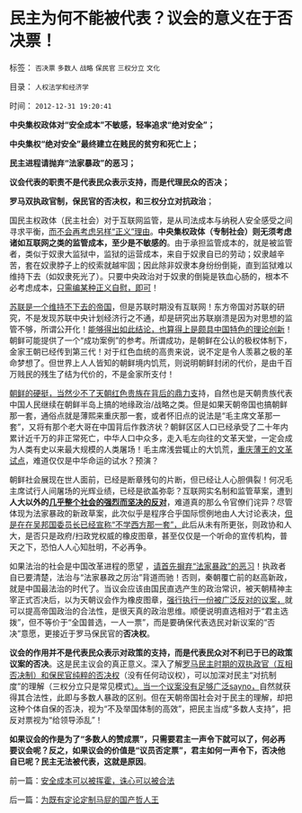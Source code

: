 # 民主为何不能被代表？议会的意义在于否决票！

标签： `否决票` `多数人` `战略` `保民官` `三权分立` `文化` 

目录： `人权法学和经济学`

时间： `2012-12-31 19:20:41`

**中央集权政体对“安全成本”不敏感，轻率追求“绝对安全”；**

**中央集权“绝对安全”最终建立在贱民的贫穷和死亡上；**

**民主进程请抛弃“法家暴政”的恶习；**

**议会代表的职责不是代表民众表示支持，而是代理民众的否决；**

**罗马双执政官制，保民官的否决权，和三权分立对抗政治**；

国民主权政体（民主社会）对于互联网监管，是从司法成本与纳税人安全感受之间寻求平衡，[而不会再考虑另样“正义”理由](../../../2012/12/30/集体主义社会存在自杀性的成本畅口.md)。**中央集权政体（专制社会）则无须考虑诸如互联网之类的监管成本，至少是不敏感的**。由于承担监管成本的，就是被监管者，类似于奴隶大监狱中，监狱的运营成本，来自于奴隶自已的劳动；奴隶越辛苦，套在奴隶脖子上的绞索就越牢固；因此除非奴隶本身纷纷倒毙，直到监狱难以维持下去（如奴隶死光了）。只要中央政治对于奴隶的倒毙是铁血心肠的，根本不必考虑成本，[只需编某种正义自慰，即可](../../../2012/12/30/“违法成本”是法家暴政的极权理论.md)！

[苏联是一个维持不下去的帝国](../../../2012/3/16/戈尔巴乔夫公开化是经验还是教训？.md)，但是苏联时期没有互联网！东方帝国对苏联的研究，不是发现苏联中央计划经济行之不通，却是研究出苏联崩溃是因为对思想的监管不够，所谓公开化！[能够得出如此结论，也算得上是颇具中国特色的理论创新](http://darthvad.blog.163.com/blog/static/533994702012227111438671/)！朝鲜可能提供了一个“成功案例”的参考。所谓成功，是朝鲜在公认的极权体制下，金家王朝已经传到第三代！对于红色血统的高贵来说，说不定是令人羡慕之极的革命梦想了。但世界上人人皆知的朝鲜境内饥荒，则说明朝鲜封闭的代价，是由千百万贱民的残生了结为代价的，不是金家所支付！

[朝鲜的硬挺，当然少不了天朝红色贵族在背后的鼎力支](../../../2010/6/24/支持朝鲜得到了什么？失去了什么？多大的代价？.md)持，自然也是天朝贵族代表中国人民继续在朝鲜半岛上搞的地缘政治/战略之类。但是如果天朝帝国也搞朝鲜那一套，通俗点就是薄熙来重庆那一套，或者怀旧点的说法是“毛主席文革那一套”，又将有那个老大哥在中国背后作救济状？朝鲜区区人口已经承受了二十年内累计近千万的非正常死亡，中华人口中众多，走入毛左向往的文革天堂，一定会成为人类有史以来最大规模的人类屠场！毛主席浅尝辄止的大饥荒，[重庆薄王的文革试点](../../../2012/3/19/重庆黑社会还没有达到犯罪程度.md)，难道仅仅是中华命运的试水？预演？

朝鲜社会展现在世人面前，已经是断章残句的片断，但已经让人心胆俱裂！何况毛主席试行人间屠场的光辉业绩，已经是欲盖弥彰？互联网实名制和监管草案，遭到**人大以外的[几乎整个社会的强烈而坚决的反对](../../../2012/12/29/国内互联网的确仍然是“法外之地”.md)**，难道真的那么令官僚们诧异？尽管体现为法家暴政的新政草案，此次似乎是程序合乎国际惯例地由人大讨论表决，[但是在在吴邦国委员长已经宣称“不学西方那一套”，](../../../2012/10/22/公有制民主中“个人没有意义”的集体主义的“愚民”.md)此后从未有所更张，则政协和人大，是否只是政府/扫政党权威的橡皮图章，甚至仅仅是一个听命的宣传机构，普天之下，恐怕人人心知肚明，不必再争。

如果法治的社会是中国改革进程的愿望 ，[请首先摒弃“法家暴政”的恶习](../../../2012/12/30/法治不是“法家暴政之厉治”.md)！执政者自已要清楚，法治与“法家暴政之厉治”背道而驰！否则，秦朝覆亡前的赵高新政，就是中国最法治的时代了。当议会应该由国民直选产生的政治常识，被天朝精神主宰正式否决后，以为天朝议会作为橡皮图章，[强行执行一份被广泛反对的议案，](http://darthvad.blog.163.com/blog/static/53399470201211234344613/)就可以提高帝国政治的合法性，是很天真的政治思维。顺便说明直选相对于“君主选拨”，但不等价于“全国普选，一人一票”，而是要确保代表选民对新议案的“否决”意愿，更接近于罗马保民官的**否决权**。

**议会的作用并不是代表民众表示对政策的支持，而是代表民众对不利已于已的政策议案的否决**。这是民主议会的真正意义。深入了解[罗马民主时期的双执政官（互相否决制）和保民官纯粹的否决权](../../../2012/1/3/民主的一票否决权／脱离权和南北战争和奥巴马的富人税.md)（没有任何动议权），可以加深对民主“对抗制度”的理解（三权分立只是常见模式[）。当一个议案没有足够广泛sayno，](../../../2009/10/17/人权是经济学概念.md)自然就获得其合法性，此即与多数人暴政的区别。但在天朝帝国社会对于民主的理解，却把这种个体自保的否决，视为“不及举国体制的高效”，把民主当成“多数人支持”，把反对票视为“给领导添乱”！

**如果议会的作是为了“多数人的赞成票”，只需要君主一声令下就可以了，何必再要议会呢？反之，如果议会的价值是“议员否定票”，君主如何一声令下，否决他自已呢？民主无法被代表，这就是原因**。



前一篇：[安全成本可以被挥霍，诛心可以被合法](../../../2012/12/31/安全成本可以被挥霍，诛心可以被合法.md)

后一篇：[为既有定论定制马屁的国产哲人王](../../../2012/12/31/为既有定论定制马屁的国产哲人王.md)